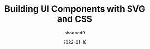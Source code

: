 ---
author: shadeed9
date: 2022-01-18
tags:
  - components
  - svg
  - css
target_url: https://ishadeed.com/article/building-components-svg-css/
title: Building UI Components with SVG and CSS
---